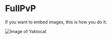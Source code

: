# FullPvP

If you want to embed images, this is how you do it:

![Image of Yaktocat](https://octodex.github.com/images/yaktocat.png)
